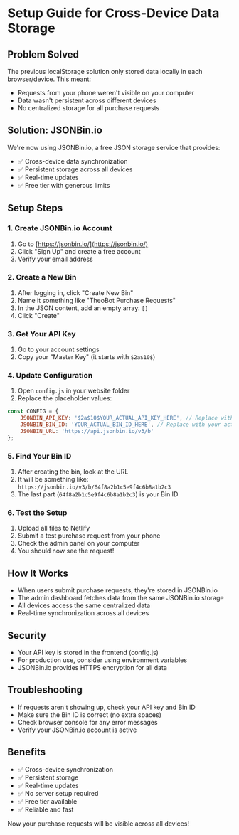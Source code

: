 # Setup Guide for Cross-Device Data Storage

## Problem Solved
The previous localStorage solution only stored data locally in each browser/device. This meant:
- Requests from your phone weren't visible on your computer
- Data wasn't persistent across different devices
- No centralized storage for all purchase requests

## Solution: JSONBin.io
We're now using JSONBin.io, a free JSON storage service that provides:
- ✅ Cross-device data synchronization
- ✅ Persistent storage across all devices
- ✅ Real-time updates
- ✅ Free tier with generous limits

## Setup Steps

### 1. Create JSONBin.io Account
1. Go to [https://jsonbin.io/](https://jsonbin.io/)
2. Click "Sign Up" and create a free account
3. Verify your email address

### 2. Create a New Bin
1. After logging in, click "Create New Bin"
2. Name it something like "TheoBot Purchase Requests"
3. In the JSON content, add an empty array: `[]`
4. Click "Create"

### 3. Get Your API Key
1. Go to your account settings
2. Copy your "Master Key" (it starts with `$2a$10$`)

### 4. Update Configuration
1. Open `config.js` in your website folder
2. Replace the placeholder values:

```javascript
const CONFIG = {
    JSONBIN_API_KEY: '$2a$10$YOUR_ACTUAL_API_KEY_HERE', // Replace with your actual API key
    JSONBIN_BIN_ID: 'YOUR_ACTUAL_BIN_ID_HERE', // Replace with your actual bin ID
    JSONBIN_URL: 'https://api.jsonbin.io/v3/b'
};
```

### 5. Find Your Bin ID
1. After creating the bin, look at the URL
2. It will be something like: `https://jsonbin.io/v3/b/64f8a2b1c5e9f4c6b8a1b2c3`
3. The last part (`64f8a2b1c5e9f4c6b8a1b2c3`) is your Bin ID

### 6. Test the Setup
1. Upload all files to Netlify
2. Submit a test purchase request from your phone
3. Check the admin panel on your computer
4. You should now see the request!

## How It Works
- When users submit purchase requests, they're stored in JSONBin.io
- The admin dashboard fetches data from the same JSONBin.io storage
- All devices access the same centralized data
- Real-time synchronization across all devices

## Security
- Your API key is stored in the frontend (config.js)
- For production use, consider using environment variables
- JSONBin.io provides HTTPS encryption for all data

## Troubleshooting
- If requests aren't showing up, check your API key and Bin ID
- Make sure the Bin ID is correct (no extra spaces)
- Check browser console for any error messages
- Verify your JSONBin.io account is active

## Benefits
- ✅ Cross-device synchronization
- ✅ Persistent storage
- ✅ Real-time updates
- ✅ No server setup required
- ✅ Free tier available
- ✅ Reliable and fast

Now your purchase requests will be visible across all devices! 